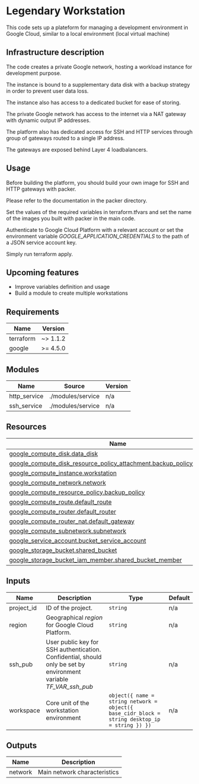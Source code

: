 <!-- BEGIN_TF_DOCS -->
# Legendary Workstation

This code sets up a plateform for managing a development environment in Google Cloud, similar to a local environment (local virtual machine)

## Infrastructure description

The code creates a private Google network, hosting a workload instance for development purpose.

The instance is bound to a supplementary data disk with a backup strategy in order to prevent user data loss.

The instance also has access to a dedicated bucket for ease of storing.

The private Google network has access to the internet via a NAT gateway with dynamic output IP addresses.

The platform also has dedicated access for SSH and HTTP services through group of gateways routed to a single IP address.

The gateways are exposed behind Layer 4 loadbalancers.

## Usage

Before building the platform, you should build your own image for SSH and HTTP gateways with packer.

Please refer to the documentation in the packer directory.

Set the values of the required variables in terraform.tfvars and set the name of the images you built with packer in the main code.

Authenticate to Google Cloud Platform with a relevant account or set the environment variable *GOOGLE\_APPLICATION\_CREDENTIALS* to the path of a JSON service account key.

Simply run terraform apply.

## Upcoming features

- Improve variables definition and usage
- Build a module to create multiple workstations

## Requirements

| Name | Version |
|------|---------|
| terraform | ~> 1.1.2 |
| google | >= 4.5.0 |

## Modules

| Name | Source | Version |
|------|--------|---------|
| http\_service | ./modules/service | n/a |
| ssh\_service | ./modules/service | n/a |

## Resources

| Name | Type |
|------|------|
| [google_compute_disk.data_disk](https://registry.terraform.io/providers/hashicorp/google/latest/docs/resources/compute_disk) | resource |
| [google_compute_disk_resource_policy_attachment.backup_policy_attachment](https://registry.terraform.io/providers/hashicorp/google/latest/docs/resources/compute_disk_resource_policy_attachment) | resource |
| [google_compute_instance.workstation](https://registry.terraform.io/providers/hashicorp/google/latest/docs/resources/compute_instance) | resource |
| [google_compute_network.network](https://registry.terraform.io/providers/hashicorp/google/latest/docs/resources/compute_network) | resource |
| [google_compute_resource_policy.backup_policy](https://registry.terraform.io/providers/hashicorp/google/latest/docs/resources/compute_resource_policy) | resource |
| [google_compute_route.default_route](https://registry.terraform.io/providers/hashicorp/google/latest/docs/resources/compute_route) | resource |
| [google_compute_router.default_router](https://registry.terraform.io/providers/hashicorp/google/latest/docs/resources/compute_router) | resource |
| [google_compute_router_nat.default_gateway](https://registry.terraform.io/providers/hashicorp/google/latest/docs/resources/compute_router_nat) | resource |
| [google_compute_subnetwork.subnetwork](https://registry.terraform.io/providers/hashicorp/google/latest/docs/resources/compute_subnetwork) | resource |
| [google_service_account.bucket_service_account](https://registry.terraform.io/providers/hashicorp/google/latest/docs/resources/service_account) | resource |
| [google_storage_bucket.shared_bucket](https://registry.terraform.io/providers/hashicorp/google/latest/docs/resources/storage_bucket) | resource |
| [google_storage_bucket_iam_member.shared_bucket_member](https://registry.terraform.io/providers/hashicorp/google/latest/docs/resources/storage_bucket_iam_member) | resource |

## Inputs

| Name | Description | Type | Default |
|------|-------------|------|---------|
| project\_id | ID of the project. | `string` | n/a |
| region | Geographical *region* for Google Cloud Platform. | `string` | n/a |
| ssh\_pub | User public key for SSH authentication. Confidential, should only be set by environment variable *TF\_VAR\_ssh\_pub* | `string` | n/a |
| workspace | Core unit of the workstation environment | ```object({ name = string network = object({ base_cidr_block = string desktop_ip = string }) })``` | n/a |

## Outputs

| Name | Description |
|------|-------------|
| network | Main network characteristics |
<!-- END_TF_DOCS -->